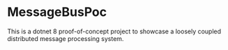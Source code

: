 # MessageBusPoc
This is a dotnet 8 proof-of-concept project to showcase a loosely coupled distributed message processing system.
